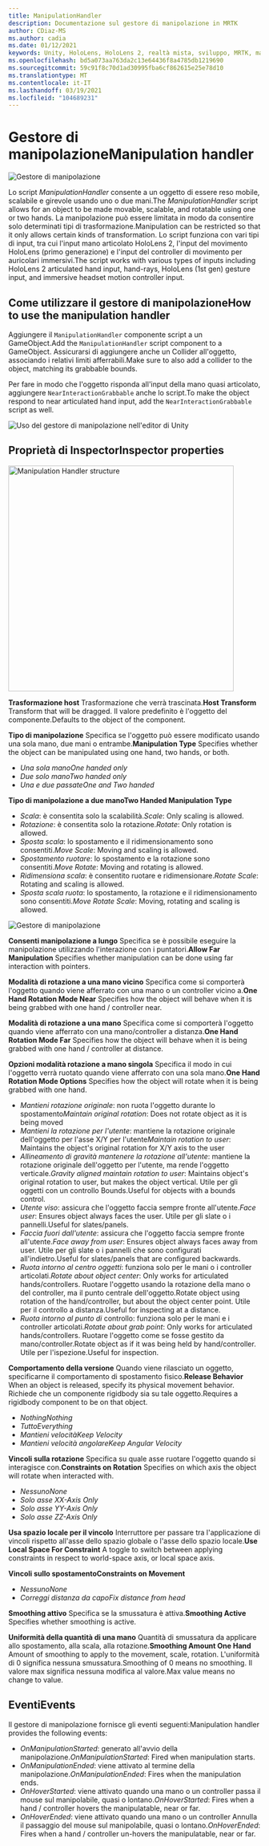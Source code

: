 ```yaml
---
title: ManipulationHandler
description: Documentazione sul gestore di manipolazione in MRTK
author: CDiaz-MS
ms.author: cadia
ms.date: 01/12/2021
keywords: Unity, HoloLens, HoloLens 2, realtà mista, sviluppo, MRTK, manipolazione,
ms.openlocfilehash: bd5a073aa763da2c13e64436f8a4785db1219690
ms.sourcegitcommit: 59c91f8c70d1ad30995fba6cf862615e25e78d10
ms.translationtype: MT
ms.contentlocale: it-IT
ms.lasthandoff: 03/19/2021
ms.locfileid: "104689231"
---
```

# <a name="manipulation-handler"></a><span data-ttu-id="f9291-104">Gestore di manipolazione</span><span class="sxs-lookup"><span data-stu-id="f9291-104">Manipulation handler</span></span>

![Gestore di manipolazione](../images/manipulation-handler/MRTK_Manipulation_Main.png)

<span data-ttu-id="f9291-106">Lo script *ManipulationHandler* consente a un oggetto di essere reso mobile, scalabile e girevole usando uno o due mani.</span><span class="sxs-lookup"><span data-stu-id="f9291-106">The *ManipulationHandler* script allows for an object to be made movable, scalable, and rotatable using one or two hands.</span></span> <span data-ttu-id="f9291-107">La manipolazione può essere limitata in modo da consentire solo determinati tipi di trasformazione.</span><span class="sxs-lookup"><span data-stu-id="f9291-107">Manipulation can be restricted so that it only allows certain kinds of transformation.</span></span> <span data-ttu-id="f9291-108">Lo script funziona con vari tipi di input, tra cui l'input mano articolato HoloLens 2, l'input del movimento HoloLens (primo generazione) e l'input del controller di movimento per auricolari immersivi.</span><span class="sxs-lookup"><span data-stu-id="f9291-108">The script works with various types of inputs including HoloLens 2 articulated hand input, hand-rays, HoloLens (1st gen) gesture input, and immersive headset motion controller input.</span></span>

## <a name="how-to-use-the-manipulation-handler"></a><span data-ttu-id="f9291-109">Come utilizzare il gestore di manipolazione</span><span class="sxs-lookup"><span data-stu-id="f9291-109">How to use the manipulation handler</span></span>

<span data-ttu-id="f9291-110">Aggiungere il `ManipulationHandler` componente script a un GameObject.</span><span class="sxs-lookup"><span data-stu-id="f9291-110">Add the `ManipulationHandler` script component to a GameObject.</span></span> <span data-ttu-id="f9291-111">Assicurarsi di aggiungere anche un Collider all'oggetto, associando i relativi limiti afferrabili.</span><span class="sxs-lookup"><span data-stu-id="f9291-111">Make sure to also add a collider to the object, matching its grabbable bounds.</span></span>

<span data-ttu-id="f9291-112">Per fare in modo che l'oggetto risponda all'input della mano quasi articolato, aggiungere `NearInteractionGrabbable` anche lo script.</span><span class="sxs-lookup"><span data-stu-id="f9291-112">To make the object respond to near articulated hand input, add the `NearInteractionGrabbable` script as well.</span></span>

![Uso del gestore di manipolazione nell'editor di Unity](../images/manipulation-handler/MRTK_ManipulationHandler_Howto.png)

## <a name="inspector-properties"></a><span data-ttu-id="f9291-114">Proprietà di Inspector</span><span class="sxs-lookup"><span data-stu-id="f9291-114">Inspector properties</span></span>

<img src="../images/manipulation-handler/MRTK_ManipulationHandler_Structure.png" width="450" alt="Manipulation Handler structure">

<span data-ttu-id="f9291-115">**Trasformazione host** Trasformazione che verrà trascinata.</span><span class="sxs-lookup"><span data-stu-id="f9291-115">**Host Transform** Transform that will be dragged.</span></span> <span data-ttu-id="f9291-116">Il valore predefinito è l'oggetto del componente.</span><span class="sxs-lookup"><span data-stu-id="f9291-116">Defaults to the object of the component.</span></span>

<span data-ttu-id="f9291-117">**Tipo di manipolazione** Specifica se l'oggetto può essere modificato usando una sola mano, due mani o entrambe.</span><span class="sxs-lookup"><span data-stu-id="f9291-117">**Manipulation Type** Specifies whether the object can be manipulated using one hand, two hands, or both.</span></span>

* <span data-ttu-id="f9291-118">*Una sola mano*</span><span class="sxs-lookup"><span data-stu-id="f9291-118">*One handed only*</span></span>
* <span data-ttu-id="f9291-119">*Due solo mano*</span><span class="sxs-lookup"><span data-stu-id="f9291-119">*Two handed only*</span></span>
* <span data-ttu-id="f9291-120">*Una e due passate*</span><span class="sxs-lookup"><span data-stu-id="f9291-120">*One and Two handed*</span></span>

<span data-ttu-id="f9291-121">**Tipo di manipolazione a due mano**</span><span class="sxs-lookup"><span data-stu-id="f9291-121">**Two Handed Manipulation Type**</span></span>

* <span data-ttu-id="f9291-122">*Scala*: è consentita solo la scalabilità.</span><span class="sxs-lookup"><span data-stu-id="f9291-122">*Scale*: Only scaling is allowed.</span></span>
* <span data-ttu-id="f9291-123">*Rotazione*: è consentita solo la rotazione.</span><span class="sxs-lookup"><span data-stu-id="f9291-123">*Rotate*: Only rotation is allowed.</span></span>
* <span data-ttu-id="f9291-124">*Sposta scala*: lo spostamento e il ridimensionamento sono consentiti.</span><span class="sxs-lookup"><span data-stu-id="f9291-124">*Move Scale*: Moving and scaling is allowed.</span></span>
* <span data-ttu-id="f9291-125">*Spostamento ruotare*: lo spostamento e la rotazione sono consentiti.</span><span class="sxs-lookup"><span data-stu-id="f9291-125">*Move Rotate*: Moving and rotating is allowed.</span></span>
* <span data-ttu-id="f9291-126">*Ridimensiona scala*: è consentito ruotare e ridimensionare.</span><span class="sxs-lookup"><span data-stu-id="f9291-126">*Rotate Scale*: Rotating and scaling is allowed.</span></span>
* <span data-ttu-id="f9291-127">*Sposta scala ruota*: lo spostamento, la rotazione e il ridimensionamento sono consentiti.</span><span class="sxs-lookup"><span data-stu-id="f9291-127">*Move Rotate Scale*: Moving, rotating and scaling is allowed.</span></span>

![Gestore di manipolazione](../images/manipulation-handler/MRTK_ManipulationHandler_TwoHanded.jpg)

<span data-ttu-id="f9291-129">**Consenti manipolazione a lungo** Specifica se è possibile eseguire la manipolazione utilizzando l'interazione con i puntatori.</span><span class="sxs-lookup"><span data-stu-id="f9291-129">**Allow Far Manipulation** Specifies whether manipulation can be done using far interaction with pointers.</span></span>

<span data-ttu-id="f9291-130">**Modalità di rotazione a una mano vicino** Specifica come si comporterà l'oggetto quando viene afferrato con una mano o un controller vicino a.</span><span class="sxs-lookup"><span data-stu-id="f9291-130">**One Hand Rotation Mode Near** Specifies how the object will behave when it is being grabbed with one hand / controller near.</span></span>

<span data-ttu-id="f9291-131">**Modalità di rotazione a una mano** Specifica come si comporterà l'oggetto quando viene afferrato con una mano/controller a distanza.</span><span class="sxs-lookup"><span data-stu-id="f9291-131">**One Hand Rotation Mode Far** Specifies how the object will behave when it is being grabbed with one hand / controller at distance.</span></span>

<span data-ttu-id="f9291-132">**Opzioni modalità rotazione a mano singola** Specifica il modo in cui l'oggetto verrà ruotato quando viene afferrato con una sola mano.</span><span class="sxs-lookup"><span data-stu-id="f9291-132">**One Hand Rotation Mode Options** Specifies how the object will rotate when it is being grabbed with one hand.</span></span>

* <span data-ttu-id="f9291-133">*Mantieni rotazione originale*: non ruota l'oggetto durante lo spostamento</span><span class="sxs-lookup"><span data-stu-id="f9291-133">*Maintain original rotation*: Does not rotate object as it is being moved</span></span>
* <span data-ttu-id="f9291-134">*Mantieni la rotazione per l'utente*: mantiene la rotazione originale dell'oggetto per l'asse X/Y per l'utente</span><span class="sxs-lookup"><span data-stu-id="f9291-134">*Maintain rotation to user*: Maintains the object's original rotation for X/Y axis to the user</span></span>
* <span data-ttu-id="f9291-135">*Allineamento di gravità mantenere la rotazione all'utente*: mantiene la rotazione originale dell'oggetto per l'utente, ma rende l'oggetto verticale.</span><span class="sxs-lookup"><span data-stu-id="f9291-135">*Gravity aligned maintain rotation to user*: Maintains object's original rotation to user, but makes the object vertical.</span></span> <span data-ttu-id="f9291-136">Utile per gli oggetti con un controllo Bounds.</span><span class="sxs-lookup"><span data-stu-id="f9291-136">Useful for objects with a bounds control.</span></span>
* <span data-ttu-id="f9291-137">*Utente viso*: assicura che l'oggetto faccia sempre fronte all'utente.</span><span class="sxs-lookup"><span data-stu-id="f9291-137">*Face user*: Ensures object always faces the user.</span></span> <span data-ttu-id="f9291-138">Utile per gli slate o i pannelli.</span><span class="sxs-lookup"><span data-stu-id="f9291-138">Useful for slates/panels.</span></span>
* <span data-ttu-id="f9291-139">*Faccia fuori dall'utente*: assicura che l'oggetto faccia sempre fronte all'utente.</span><span class="sxs-lookup"><span data-stu-id="f9291-139">*Face away from user*: Ensures object always faces away from user.</span></span> <span data-ttu-id="f9291-140">Utile per gli slate o i pannelli che sono configurati all'indietro.</span><span class="sxs-lookup"><span data-stu-id="f9291-140">Useful for slates/panels that are configured backwards.</span></span>
* <span data-ttu-id="f9291-141">*Ruota intorno al centro oggetti*: funziona solo per le mani o i controller articolati.</span><span class="sxs-lookup"><span data-stu-id="f9291-141">*Rotate about object center*:  Only works for articulated hands/controllers.</span></span> <span data-ttu-id="f9291-142">Ruotare l'oggetto usando la rotazione della mano o del controller, ma il punto centrale dell'oggetto.</span><span class="sxs-lookup"><span data-stu-id="f9291-142">Rotate object using rotation of the hand/controller, but about the object center point.</span></span> <span data-ttu-id="f9291-143">Utile per il controllo a distanza.</span><span class="sxs-lookup"><span data-stu-id="f9291-143">Useful for inspecting at a distance.</span></span>
* <span data-ttu-id="f9291-144">*Ruota intorno al punto di* controllo: funziona solo per le mani e i controller articolati.</span><span class="sxs-lookup"><span data-stu-id="f9291-144">*Rotate about grab point*:  Only works for articulated hands/controllers.</span></span> <span data-ttu-id="f9291-145">Ruotare l'oggetto come se fosse gestito da mano/controller.</span><span class="sxs-lookup"><span data-stu-id="f9291-145">Rotate object as if it was being held by hand/controller.</span></span> <span data-ttu-id="f9291-146">Utile per l'ispezione.</span><span class="sxs-lookup"><span data-stu-id="f9291-146">Useful for inspection.</span></span>

<span data-ttu-id="f9291-147">**Comportamento della versione** Quando viene rilasciato un oggetto, specificarne il comportamento di spostamento fisico.</span><span class="sxs-lookup"><span data-stu-id="f9291-147">**Release Behavior** When an object is released, specify its physical movement behavior.</span></span> <span data-ttu-id="f9291-148">Richiede che un componente rigidbody sia su tale oggetto.</span><span class="sxs-lookup"><span data-stu-id="f9291-148">Requires a rigidbody component to be on that object.</span></span>

* <span data-ttu-id="f9291-149">*Nothing*</span><span class="sxs-lookup"><span data-stu-id="f9291-149">*Nothing*</span></span>
* <span data-ttu-id="f9291-150">*Tutto*</span><span class="sxs-lookup"><span data-stu-id="f9291-150">*Everything*</span></span>
* <span data-ttu-id="f9291-151">*Mantieni velocità*</span><span class="sxs-lookup"><span data-stu-id="f9291-151">*Keep Velocity*</span></span>
* <span data-ttu-id="f9291-152">*Mantieni velocità angolare*</span><span class="sxs-lookup"><span data-stu-id="f9291-152">*Keep Angular Velocity*</span></span>

<span data-ttu-id="f9291-153">**Vincoli sulla rotazione** Specifica su quale asse ruotare l'oggetto quando si interagisce con.</span><span class="sxs-lookup"><span data-stu-id="f9291-153">**Constraints on Rotation** Specifies on which axis the object will rotate when interacted with.</span></span>

* <span data-ttu-id="f9291-154">*Nessuno*</span><span class="sxs-lookup"><span data-stu-id="f9291-154">*None*</span></span>
* <span data-ttu-id="f9291-155">*Solo asse X*</span><span class="sxs-lookup"><span data-stu-id="f9291-155">*X-Axis Only*</span></span>
* <span data-ttu-id="f9291-156">*Solo asse Y*</span><span class="sxs-lookup"><span data-stu-id="f9291-156">*Y-Axis Only*</span></span>
* <span data-ttu-id="f9291-157">*Solo asse Z*</span><span class="sxs-lookup"><span data-stu-id="f9291-157">*Z-Axis Only*</span></span>

<span data-ttu-id="f9291-158">**Usa spazio locale per il vincolo** Interruttore per passare tra l'applicazione di vincoli rispetto all'asse dello spazio globale o l'asse dello spazio locale.</span><span class="sxs-lookup"><span data-stu-id="f9291-158">**Use Local Space For Constraint** A toggle to switch between applying constraints in respect to world-space axis, or local space axis.</span></span>

<span data-ttu-id="f9291-159">**Vincoli sullo spostamento**</span><span class="sxs-lookup"><span data-stu-id="f9291-159">**Constraints on Movement**</span></span>

* <span data-ttu-id="f9291-160">*Nessuno*</span><span class="sxs-lookup"><span data-stu-id="f9291-160">*None*</span></span>
* <span data-ttu-id="f9291-161">*Correggi distanza da capo*</span><span class="sxs-lookup"><span data-stu-id="f9291-161">*Fix distance from head*</span></span>

<span data-ttu-id="f9291-162">**Smoothing attivo** Specifica se la smussatura è attiva.</span><span class="sxs-lookup"><span data-stu-id="f9291-162">**Smoothing Active** Specifies whether smoothing is active.</span></span>

<span data-ttu-id="f9291-163">**Uniformità della quantità di una mano** Quantità di smussatura da applicare allo spostamento, alla scala, alla rotazione.</span><span class="sxs-lookup"><span data-stu-id="f9291-163">**Smoothing Amount One Hand** Amount of smoothing to apply to the movement, scale, rotation.</span></span> <span data-ttu-id="f9291-164">L'uniformità di 0 significa nessuna smussatura.</span><span class="sxs-lookup"><span data-stu-id="f9291-164">Smoothing of 0 means no smoothing.</span></span> <span data-ttu-id="f9291-165">Il valore max significa nessuna modifica al valore.</span><span class="sxs-lookup"><span data-stu-id="f9291-165">Max value means no change to value.</span></span>

## <a name="events"></a><span data-ttu-id="f9291-166">Eventi</span><span class="sxs-lookup"><span data-stu-id="f9291-166">Events</span></span>

<span data-ttu-id="f9291-167">Il gestore di manipolazione fornisce gli eventi seguenti:</span><span class="sxs-lookup"><span data-stu-id="f9291-167">Manipulation handler provides the following events:</span></span>

* <span data-ttu-id="f9291-168">*OnManipulationStarted*: generato all'avvio della manipolazione.</span><span class="sxs-lookup"><span data-stu-id="f9291-168">*OnManipulationStarted*: Fired when manipulation starts.</span></span>
* <span data-ttu-id="f9291-169">*OnManipulationEnded*: viene attivato al termine della manipolazione.</span><span class="sxs-lookup"><span data-stu-id="f9291-169">*OnManipulationEnded*: Fires when the manipulation ends.</span></span>
* <span data-ttu-id="f9291-170">*OnHoverStarted*: viene attivato quando una mano o un controller passa il mouse sul manipolabile, quasi o lontano.</span><span class="sxs-lookup"><span data-stu-id="f9291-170">*OnHoverStarted*: Fires when a hand / controller hovers the manipulatable, near or far.</span></span>
* <span data-ttu-id="f9291-171">*OnHoverEnded*: viene attivato quando una mano o un controller Annulla il passaggio del mouse sul manipolabile, quasi o lontano.</span><span class="sxs-lookup"><span data-stu-id="f9291-171">*OnHoverEnded*: Fires when a hand / controller un-hovers the manipulatable, near or far.</span></span>
